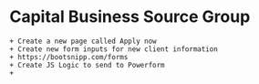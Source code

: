 # Capital Business Source Group

    + Create a new page called Apply now
    + Create new form inputs for new client information
    + https://bootsnipp.com/forms
    + Create JS Logic to send to Powerform
    + 
